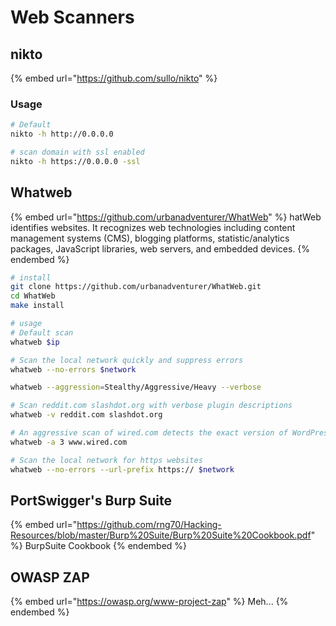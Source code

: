 # Web Scanners

## nikto

{% embed url="https://github.com/sullo/nikto" %}

### Usage

```bash
# Default
nikto -h http://0.0.0.0

# scan domain with ssl enabled
nikto -h https://0.0.0.0 -ssl
```

## Whatweb

{% embed url="https://github.com/urbanadventurer/WhatWeb" %}
hatWeb identifies websites. It recognizes web technologies including content management systems (CMS), blogging platforms, statistic/analytics packages, JavaScript libraries, web servers, and embedded devices.
{% endembed %}

```bash
# install
git clone https://github.com/urbanadventurer/WhatWeb.git
cd WhatWeb
make install

# usage
# Default scan
whatweb $ip

# Scan the local network quickly and suppress errors
whatweb --no-errors $network

whatweb --aggression=Stealthy/Aggressive/Heavy --verbose 

# Scan reddit.com slashdot.org with verbose plugin descriptions
whatweb -v reddit.com slashdot.org

# An aggressive scan of wired.com detects the exact version of WordPress.
whatweb -a 3 www.wired.com

# Scan the local network for https websites
whatweb --no-errors --url-prefix https:// $network
```

## PortSwigger's Burp Suite

{% embed url="https://github.com/rng70/Hacking-Resources/blob/master/Burp%20Suite/Burp%20Suite%20Cookbook.pdf" %}
BurpSuite Cookbook
{% endembed %}

## OWASP ZAP

{% embed url="https://owasp.org/www-project-zap" %}
Meh...
{% endembed %}
